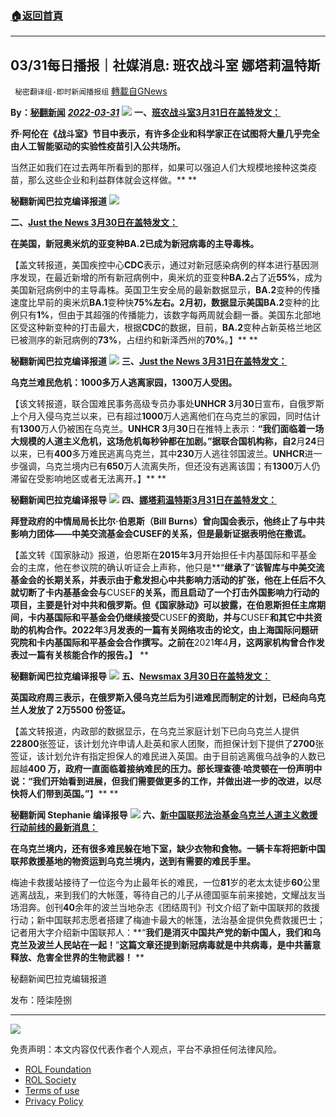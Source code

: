 ###  [:house:返回首頁](https://github.com/ourhimalayas/txt)
---


## 03/31每日播报｜社媒消息: 班农战斗室 娜塔莉温特斯
` 秘密翻译组-即时新闻播报组` [轉載自GNews](https://gnews.org/zh-hans/2262233/)

**By：[秘翻新闻](https://gettr.com/post/p12t8xtf70d)**
***[2022-03-31](https://gettr.com/post/p12t8xtf70d)***
![](https://assets.gnews.org/wp-content/uploads/2022/03/1-388.jpg)
**一、[班农战斗室3月31日在盖特发文：](https://gettr.com/post/p12pwcx6a40)**

**乔·阿伦在《战斗室》节目中表示，有许多企业和科学家正在试图将大量几乎完全由人工智能驱动的实验性疫苗引入公共场所。**

当然正如我们在过去两年所看到的那样，如果可以强迫人们大规模地接种这类疫苗，那么这些企业和利益群体就会这样做。** **

**秘翻新闻巴拉克编译报道**
![](https://assets.gnews.org/wp-content/uploads/2022/03/2-221.jpg)


**二、[Just the News 3月30日在盖特发文：](https://gettr.com/post/p12oq250728)**

**在美国，新冠奥米炕的亚变种BA.2已成为新冠病毒的主导毒株。**

【盖文转报道，美国疾控中心**CDC**表示，通过对新冠感染病例的样本进行基因测序发现，在最近新增的所有新冠病例中，奥米炕的亚变种**BA.2**占了近**55%**，成为美国新冠病例中的主导毒株。英国卫生安全局的最新数据显示，**BA.2**变种的传播速度比早前的奥米炕**BA.1**变种快**75%**左右。**2**月初，数据显示美国**BA.2**变种的比例只有**1%**，但由于其超强的传播能力，该数字每两周就会翻一番。美国东北部地区受这种新变种的打击最大，根据**CDC**的数据，目前，**BA.2**变种占新英格兰地区已被测序的新冠病例的**73%**，占纽约和新泽西州的**70%**。】** **

**秘翻新闻巴拉克编译报道**
![](https://assets.gnews.org/wp-content/uploads/2022/03/3-166.jpg)
**三、[Just the News 3月31日在盖特发文：](https://gettr.com/post/p12nwy7b374)**

**乌克兰难民危机：1000多万人逃离家园，1300万人受困。**

【该文转报道，联合国难民事务高级专员办事处**UNHCR 3**月**30**日宣布，自俄罗斯上个月入侵乌克兰以来，已有超过**1000**万人逃离他们在乌克兰的家园，同时估计有**1300**万人仍被困在乌克兰。**UNHCR 3**月**30**日在推特上表示：**“**我们面临着一场大规模的人道主义危机，这场危机每秒钟都在加剧。**”**据联合国机构称，自**2**月**24**日以来，已有**400**多万难民逃离乌克兰，其中**230**万人逃往邻国波兰。**UNHCR**进一步强调，乌克兰境内已有**650**万人流离失所，但还没有逃离该国；有**1300**万人仍滞留在受影响地区或者无法离开。】** **

**秘翻新闻巴拉克编译报导**
![](https://assets.gnews.org/wp-content/uploads/2022/03/4-123.jpg)
**四、[娜塔莉温特斯3月31日在盖特发文：](https://gettr.com/post/p12q7n442c9)**

**拜登政府的中情局局长比尔·伯恩斯（Bill Burns）曾向国会表示，他终止了与中共影响力团体——中美交流基金会CUSEF的关系，但是最新证据表明他在撒谎。**

【盖文转《国家脉动》报道，伯恩斯在**2015**年**3**月开始担任卡内基国际和平基金会的主席，他在参议院的确认听证会上声称，他只是**“**继承了**”**该智库与中美交流基金会的长期关系，并表示由于愈发担心中共影响力活动的扩张，他在上任后不久就切断了卡内基基金会与**CUSEF**的关系，而且启动了一个打击外国影响力行动的项目，主要是针对中共和俄罗斯。但《国家脉动》可以披露，在伯恩斯担任主席期间，卡内基国际和平基金会仍继续接受**CUSEF**的资助，并与**CUSEF**和其它中共资助的机构合作。**2022**年**3**月发表的一篇有关网络攻击的论文，由上海国际问题研究院和卡内基国际和平基金会合作撰写。之前在**2021**年**4**月，这两家机构曾合作发表过一篇有关核能合作的报告。】** **

**秘翻新闻巴拉克编译报导**
![](https://assets.gnews.org/wp-content/uploads/2022/03/5-115.png)
**五、[Newsmax 3月30日在盖特发文：](https://gettr.com/post/p12or8112c5)**

**英国政府周三表示，在俄罗斯入侵乌克兰后为引进难民而制定的计划，已经向乌克兰人发放了 2万5500 份签证。**

【盖文转报道，内政部的数据显示，在乌克兰家庭计划下已向乌克兰人提供**22800**张签证，该计划允许申请人赴英和家人团聚，而担保计划下提供了**2700**张签证，该计划允许有指定担保人的难民进入英国。由于目前逃离俄乌战争的人数已超越**400 **万，政府一直面临着接纳难民的压力。部长理查德·哈灵顿在一份声明中说：**“**我们开始看到进展，但我们需要做更多的工作，并做出进一步的改进，以尽快将人们带到英国。**”**】** **

**秘翻新闻 Stephanie 编译报导**
![](https://assets.gnews.org/wp-content/uploads/2022/03/6-72.jpg)
**六、[新中国联邦法治基金乌克兰人道主义救援行动前线的最新消息：](https://gettr.com/post/p12q6p7dadc)**

**在乌克兰境内，还有很多难⺠躲在地下室，缺少衣物和⻝物。一辆卡车将把新中国联邦救援基地的物资运到乌克兰境内，送到有需要的难⺠手里。**

梅迪卡救援站接待了一位迄今为止最年长的难民，一位**81**岁的老太太徒步**60**公里逃离战乱，来到我们的大帐蓬，等待自己的儿子从德国驱车前来接她，文耀战友当场泪奔。创刊**40**余年的波兰当地杂志《团结周刊》刊文介绍了新中国联邦的救援行动；新中国联邦志愿者搭建了梅迪卡最大的帐篷，法治基金提供免费救援巴士；记者用大字介绍新中国联邦人：**“**我们是消灭中国共产党的新中国人，我们和乌克兰及波兰人民站在一起！**”**这篇文章还提到新冠病毒就是中共病毒，是中共蓄意释放、危害全世界的生物武器！** **

秘翻新闻巴拉克编辑报道

发布：陸柒陸捌

* * *
![](https://assets.gnews.org/wp-content/uploads/2022/03/IMAGE-2022-03-27-143746.jpg)
 

免责声明：本文内容仅代表作者个人观点，平台不承担任何法律风险。

- [ROL Foundation](https://rolfoundation.org/)
- [ROL Society](https://rolsociety.org/)
- [Terms of use](https://gnews.org/terms-of-use-3/)
- [Privacy Policy](https://gnews.org/privacy-policy/)

